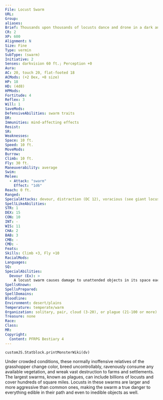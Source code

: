 ```yaml
---
File: Locust Swarm
URL: 
Group: 
aliases: 
Brief: Thousands upon thousands of locusts dance and drone in a dark and ravenous cloud.
CR: 2
XP: 600
Alignment: N
Size: Fine
Type: vermin
SubType: (swarm)
Initiative: 2
Senses: darkvision 60 ft.; Perception +0
Aura: 
AC: 20, touch 20, flat-footed 18
ACMods: (+2 Dex, +8 size)
HP: 18
HD: (4d8)
HPMods: 
Fortitude: 4
Reflex: 3
Will: 1
SaveMods: 
DefensiveAbilities: swarm traits
DR: 
Immunities: mind-affecting effects
Resist: 
SR: 
Weaknesses: 
Space: 10 ft.
Speed: 10 ft.
MoveMods: 
Burrow: 
Climb: 10 ft.
Fly: 30 ft.
Maneuverability: average
Swim: 
Melee: 
  - Attack: "swarm"
    Effect: "1d6"
Reach: 0 ft.
Ranged: 
SpecialAttacks: devour, distraction (DC 12), voracious (see giant locust)
SpellLikeAbilities: 
STR: 1
DEX: 15
CON: 10
INT: -
WIS: 11
CHA: 2
BAB: 3
CMB: -
CMD: -
Feats: 
Skills: Climb +3, Fly +10
RacialMods: 
Languages: 
SQ: 
SpecialAbilities:
  Devour (Ex): >
    A locust swarm causes damage to unattended objects in its space each round as though they were creatures. It even damages inedible objects.
SpellsKnown: 
SpellsPrepared: 
SpellDomains: 
Bloodline: 
Environment: desert/plains
Temperature: temperate/warm
Organization: solitary, pair, cloud (3-20), or plague (21-100 or more)
Treasure: none
Race: 
Class: 
MR: 
Copyright:
  Content: PFRPG Bestiary 4
---
```

```dataviewjs
customJS.Statblock.printMonsterWiki(dv)
```
Under crowded conditions, these normally inoffensive relatives of the grasshopper change color, breed uncontrollably, ravenously consume any available vegetation, and wreak vast destruction to farms and settlements. The largest swarms, known as plagues, can include billions of locusts and cover hundreds of square miles. Locusts in these swarms are larger and more aggressive than common ones, making the swarm a true danger to everything edible in their path and even to inedible objects as well.
